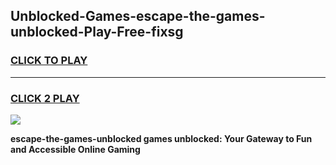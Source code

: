 
## Unblocked-Games-escape-the-games-unblocked-Play-Free-fixsg
<h3>
<a href="https://premium76.site?title=escape-the-games-unblocked&ref=15A">CLICK TO PLAY</a></h3>
<hr>

<h3>
<a href="https://premium76.site?title=escape-the-games-unblocked&ref=15A">CLICK 2 PLAY</a>
  
</h3>

<a href="https://premium76.site?title=escape-the-games-unblocked&ref=15A"><img src="https://clearcache.store/games.png"></a>


**escape-the-games-unblocked games unblocked: Your Gateway to Fun and Accessible Online Gaming**
